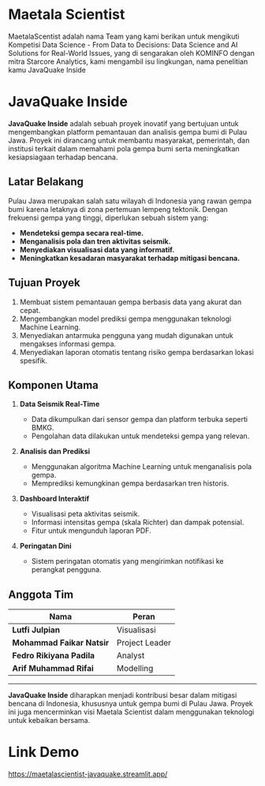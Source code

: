 # Maetala Scientist 
MaetalaScentist adalah nama Team yang kami berikan untuk mengikuti Kompetisi Data Science - From Data to Decisions: Data Science and AI Solutions for Real-World Issues, yang di sengarakan oleh KOMINFO dengan mitra Starcore Analytics, kami mengambil isu lingkungan, nama penelitian kamu JavaQuake Inside

# JavaQuake Inside

**JavaQuake Inside** adalah sebuah proyek inovatif yang bertujuan untuk mengembangkan platform pemantauan dan analisis gempa bumi di Pulau Jawa. Proyek ini dirancang untuk membantu masyarakat, pemerintah, dan institusi terkait dalam memahami pola gempa bumi serta meningkatkan kesiapsiagaan terhadap bencana.

## Latar Belakang
Pulau Jawa merupakan salah satu wilayah di Indonesia yang rawan gempa bumi karena letaknya di zona pertemuan lempeng tektonik. Dengan frekuensi gempa yang tinggi, diperlukan sebuah sistem yang:

- **Mendeteksi gempa secara real-time.**  
- **Menganalisis pola dan tren aktivitas seismik.**  
- **Menyediakan visualisasi data yang informatif.**  
- **Meningkatkan kesadaran masyarakat terhadap mitigasi bencana.**

## Tujuan Proyek
1. Membuat sistem pemantauan gempa berbasis data yang akurat dan cepat.  
2. Mengembangkan model prediksi gempa menggunakan teknologi Machine Learning.  
3. Menyediakan antarmuka pengguna yang mudah digunakan untuk mengakses informasi gempa.  
4. Menyediakan laporan otomatis tentang risiko gempa berdasarkan lokasi spesifik.

## Komponen Utama
1. **Data Seismik Real-Time**  
   - Data dikumpulkan dari sensor gempa dan platform terbuka seperti BMKG.  
   - Pengolahan data dilakukan untuk mendeteksi gempa yang relevan.

2. **Analisis dan Prediksi**  
   - Menggunakan algoritma Machine Learning untuk menganalisis pola gempa.  
   - Memprediksi kemungkinan gempa berdasarkan tren historis.

3. **Dashboard Interaktif**  
   - Visualisasi peta aktivitas seismik.  
   - Informasi intensitas gempa (skala Richter) dan dampak potensial.  
   - Fitur untuk mengunduh laporan PDF.

4. **Peringatan Dini**  
   - Sistem peringatan otomatis yang mengirimkan notifikasi ke perangkat pengguna.

## Anggota Tim

| Nama                   | Peran              |
|------------------------|--------------------|
| **Lutfi Julpian**      | Visualisasi     |
| **Mohammad Faikar Natsir** | Project Leader | 
| **Fedro Rikiyana Padila**       | Analyst |              
| **Arif Muhammad Rifai**     | Modelling |


---
**JavaQuake Inside** diharapkan menjadi kontribusi besar dalam mitigasi bencana di Indonesia, khususnya untuk gempa bumi di Pulau Jawa. Proyek ini juga mencerminkan visi Maetala Scientist dalam menggunakan teknologi untuk kebaikan bersama.

# Link Demo
https://maetalascientist-javaquake.streamlit.app/
